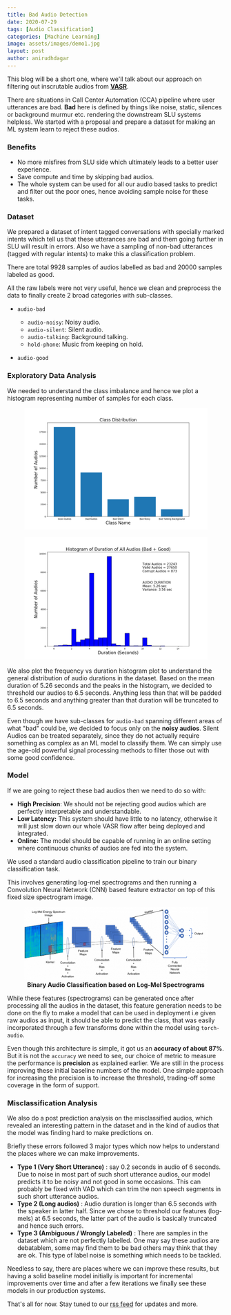 ```yaml
---
title: Bad Audio Detection
date: 2020-07-29
tags: [Audio Classification]
categories: [Machine Learning]
image: assets/images/demo1.jpg
layout: post
author: anirudhdagar
---
```


This blog will be a short one, where we'll talk about our approach on filtering
out inscrutable audios from [**VASR**](https://vernacular.ai/vasr).

There are situations in Call Center Automation (CCA) pipeline where user
utterances are bad. **Bad** here is defined by things like noise, static,
silences or background murmur etc. rendering the downstream SLU systems
helpless. We started with a proposal and prepare a dataset for making an ML
system learn to reject these audios.

### Benefits

* No more misfires from SLU side which ultimately leads to a better user
  experience.
* Save compute and time by skipping bad audios.
* The whole system can be used for all our audio based tasks to predict and
  filter out the poor ones, hence avoiding sample noise for these tasks.

### Dataset

We prepared a dataset of intent tagged conversations with specially marked
intents which tell us that these utterances are bad and them going further in
SLU will result in errors. Also we have a sampling of non-bad utterances
(tagged with regular intents) to make this a classification problem.

There are total 9928 samples of audios labelled as bad and 20000 samples
labeled as good.

All the raw labels were not very useful, hence we clean and preprocess the data
to finally create 2 broad categories with sub-classes.

+ `audio-bad`
  + `audio-noisy`: Noisy audio.
  + `audio-silent`: Silent audio.
  + `audio-talking`: Background talking.
  + `hold-phone`: Music from keeping on hold.

+ `audio-good`


### Exploratory Data Analysis

We needed to understand the class imbalance and hence we plot a histogram
representing number of samples for each class.

<figure>
  <img alt="Can't See? Something went wrong!" src="/assets/images/Class_Distribution.png" />
</figure>

<figure>
  <img alt="Can't See? Something went wrong!" src="/assets/images/EDA.png" />
</figure>


We also plot the frequency vs duration histogram plot to understand the general
distribution of audio durations in the dataset.  Based on the mean duration of
5.26 seconds and the peaks in the histogram, we decided to threshold our audios
to 6.5 seconds.  Anything less than that will be padded to 6.5 seconds and
anything greater than that duration will be truncated to 6.5 seconds.

Even though we have sub-classes for `audio-bad` spanning different areas of
what "bad" could be, we decided to focus only on the **noisy audios**. Silent
Audios can be treated separately, since they do not actually require something
as complex as an ML model to classify them. We can simply use the age-old
powerful signal processing methods to filter those out with some good
confidence.

### Model

If we are going to reject these bad audios then we need to do so with:

+ **High Precision**: We should not be rejecting good audios which are
  perfectly interpretable and understandable.
+ **Low Latency:** This system should have little to no latency, otherwise it
  will just slow down our whole VASR flow after being deployed and integrated.
+ **Online:** The model should be capable of running in an online setting where
  continuous chunks of audios are fed into the system.

We used a standard audio classification pipeline to train our binary
classification task.

This involves generating log-mel spectrograms and then running a Convolution
Neural Network (CNN) based feature extractor on top of this fixed size
spectrogram image.

<figure>
  <img alt="Can't See? Something went wrong!" src="/assets/images/model_architecture.png" />
  <figcaption><b><center>Binary Audio Classification based on Log-Mel Spectrograms</center></b></figcaption>
</figure>

While these features (spectrograms) can be generated once after processing all
the audios in the dataset, this feature generation needs to be done on the fly
to make a model that can be used in deployment i.e given raw audios as input,
it should be able to predict the class, that was easily incorporated through a
few transforms done within the model using `torch-audio`.

Even though this architecture is simple, it got us an **accuracy of about
87%**. But it is not the `accuracy` we need to see, our choice of metric to
measure the performance is **precision** as explained earlier. We are still in
the process improving these initial baseline numbers of the model. One simple
approach for increasing the precision is to increase the threshold, trading-off
some coverage in the form of support.

### Misclassification Analysis

We also do a post prediction analysis on the misclassified audios, which
revealed an interesting pattern in the dataset and in the kind of audios that
the model was finding hard to make predictions on.

Briefly these errors followed 3 major types which now helps to understand the
places where we can make improvements.

+ **Type 1 (Very Short Utterance)** : say 0.2 seconds in audio of 6 seconds.
  Due to noise in most part of such short utterance audios, our model predicts
  it to be noisy and not good in some occasions. This can probably be fixed
  with VAD which can trim the non speech segments in such short utterance
  audios.
+ **Type 2 (Long audios)** : Audio duration is longer than 6.5 seconds with the
  speaker in latter half. Since we chose to threshold our features (log-mels)
  at 6.5 seconds, the latter part of the audio is basically truncated and hence
  such errors.
+ **Type 3 (Ambiguous / Wrongly Labeled)** : There are samples in the dataset
  which are not perfectly labelled. One may say these audios are debatablem,
  some may find them to be bad others may think that they are ok. This type of
  label noise is something which needs to be tackled.


Needless to say, there are places where we can improve these results, but
having a solid baseline model initially is important for incremental
improvements over time and after a few iterations we finally see these models
in our production systems.


That's all for now. Stay tuned to our [rss
feed](https://tech.vernacular.ai/feed.xml) for updates and more.
